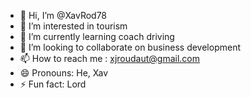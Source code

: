 - 👋 Hi, I’m @XavRod78
- 👀 I’m interested in tourism
- 🌱 I’m currently learning coach driving
- 💞️ I’m looking to collaborate on business development
- 📫 How to reach me : xjroudaut@gmail.com
- 😄 Pronouns: He, Xav
- ⚡ Fun fact: Lord

<!---
XavRod78/XavRod78 is a ✨ special ✨ repository because its `README.md` (this file) appears on your GitHub profile.
You can click the Preview link to take a look at your changes.
--->
